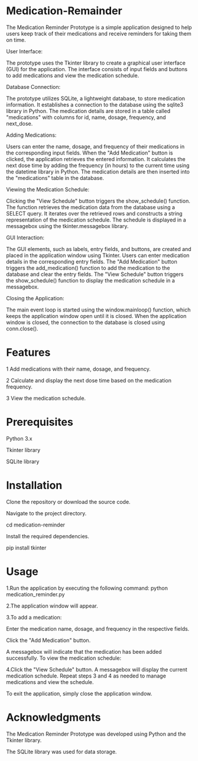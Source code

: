 # Medication-Remainder
The Medication Reminder Prototype is a simple application designed to help users keep track of their medications and receive reminders for taking them on time.

User Interface:

The prototype uses the Tkinter library to create a graphical user interface (GUI) for the application.
The interface consists of input fields and buttons to add medications and view the medication schedule.

Database Connection:

The prototype utilizes SQLite, a lightweight database, to store medication information.
It establishes a connection to the database using the sqlite3 library in Python.
The medication details are stored in a table called "medications" with columns for id, name, dosage, frequency, and next_dose.

Adding Medications:

Users can enter the name, dosage, and frequency of their medications in the corresponding input fields.
When the "Add Medication" button is clicked, the application retrieves the entered information.
It calculates the next dose time by adding the frequency (in hours) to the current time using the datetime library in Python.
The medication details are then inserted into the "medications" table in the database.

Viewing the Medication Schedule:

Clicking the "View Schedule" button triggers the show_schedule() function.
The function retrieves the medication data from the database using a SELECT query.
It iterates over the retrieved rows and constructs a string representation of the medication schedule.
The schedule is displayed in a messagebox using the tkinter.messagebox library.

GUI Interaction:

The GUI elements, such as labels, entry fields, and buttons, are created and placed in the application window using Tkinter.
Users can enter medication details in the corresponding entry fields.
The "Add Medication" button triggers the add_medication() function to add the medication to the database and clear the entry fields.
The "View Schedule" button triggers the show_schedule() function to display the medication schedule in a messagebox.

Closing the Application:

The main event loop is started using the window.mainloop() function, which keeps the application window open until it is closed.
When the application window is closed, the connection to the database is closed using conn.close().



# Features
1 Add medications with their name, dosage, and frequency.

2 Calculate and display the next dose time based on the medication frequency.

3 View the medication schedule.

# Prerequisites
Python 3.x

Tkinter library

SQLite library

# Installation
Clone the repository or download the source code.

Navigate to the project directory.

cd medication-reminder

Install the required dependencies.

pip install tkinter
# Usage
1.Run the application by executing the following command:
python medication_reminder.py

2.The application window will appear.

3.To add a medication:

Enter the medication name, dosage, and frequency in the respective fields.

Click the "Add Medication" button.

A messagebox will indicate that the medication has been added successfully.
To view the medication schedule:

4.Click the "View Schedule" button.
 A messagebox will display the current medication schedule.
 Repeat steps 3 and 4 as needed to manage medications and view the schedule.

To exit the application, simply close the application window.
# Acknowledgments

The Medication Reminder Prototype was developed using Python and the Tkinter library.

The SQLite library was used for data storage.
